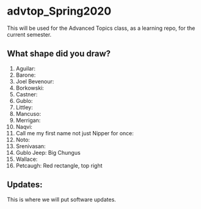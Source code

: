 # advtop_Spring2020
This will be used for the Advanced Topics class, as a learning repo, for the current semester.

## What shape did you draw?
1. Aguilar:
2. Barone: 
3. Joel Bevenour: 
4. Borkowski:
5. Castner: 
6. Gublo:
7. Littley:
8. Mancuso:
9. Merrigan:
10. Naqvi:
11. Call me my first name not just Nipper for once:
12. Noto: 
13. Srenivasan:
14. Gublo  Jeep: Big Chungus
15. Wallace:
16. Petcaugh: Red rectangle, top right

## Updates:
This is where we will put software updates.
